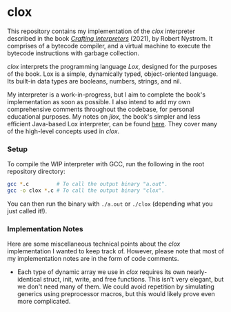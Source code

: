# clox

This repository contains my implementation of the _clox_ interpreter described in the book [_Crafting Interpreters_](https://craftinginterpreters.com/) (2021), by Robert Nystrom. It comprises of a bytecode compiler, and a virtual machine to execute the bytecode instructions with garbage collection.

_clox_ interprets the programming language _Lox_, designed for the purposes of the book. Lox is a simple, dynamically typed, object-oriented language. Its built-in data types are booleans, numbers, strings, and nil.

My interpreter is a work-in-progress, but I aim to complete the book's implementation as soon as possible. I also intend to add my own comprehensive comments throughout the codebase, for personal educational purposes. My notes on _jlox_, the book's simpler and less efficient Java-based Lox interpreter, can be found [here](https://github.com/jhelsby/jlox-notes). They cover many of the high-level concepts used in _clox_.

### Setup

To compile the WIP interpreter with GCC, run the following in the root repository directory:

```bash
gcc *.c         # To call the output binary "a.out".
gcc -o clox *.c # To call the output binary "clox".
```

You can then run the binary with `./a.out` or `./clox` (depending what you just called it!).

### Implementation Notes

Here are some miscellaneous technical points about the _clox_ implementation I wanted to keep track of. However, please note that most of my implementation notes are in the form of code comments.

* Each type of dynamic array we use in _clox_ requires its own nearly-identical struct, init, write, and free functions. This isn't very elegant, but we don't need many of them. We could avoid repetition by simulating generics using preprocessor macros, but this would likely prove even more complicated.
